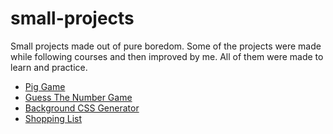 # small-projects
Small projects made out of pure boredom.
Some of the projects were made while following courses and then improved by me. All of them were made to learn and practice.

- <a href="https://onion-projects.netlify.app/pig-game/">Pig Game</a>
- <a href="https://onion-projects.netlify.app/guess-the-number-game/">Guess The Number Game</a>
- <a href="https://onion-projects.netlify.app/background-generator/">Background CSS Generator</a>
- <a href="https://onion-projects.netlify.app/shopping-list/">Shopping List</a>
